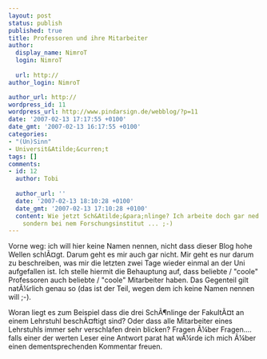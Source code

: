 ```yaml
---
layout: post
status: publish
published: true
title: Professoren und ihre Mitarbeiter
author:
  display_name: NimroT
  login: NimroT
  
  url: http://
author_login: NimroT

author_url: http://
wordpress_id: 11
wordpress_url: http://www.pindarsign.de/webblog/?p=11
date: '2007-02-13 17:17:55 +0100'
date_gmt: '2007-02-13 16:17:55 +0100'
categories:
- "(Un)Sinn"
- Universit&Atilde;&curren;t
tags: []
comments:
- id: 12
  author: Tobi
  
  author_url: ''
  date: '2007-02-13 18:10:28 +0100'
  date_gmt: '2007-02-13 17:10:28 +0100'
  content: Wie jetzt Sch&Atilde;&para;nlinge? Ich arbeite doch gar ned an nem Lehrstuhl
    sondern bei nem Forschungsinstitut ... ;-)
---
```

<p>Vorne weg: ich will hier keine Namen nennen, nicht dass dieser Blog hohe Wellen schl&Atilde;&curren;gt. Darum geht es mir auch gar nicht. Mir geht es nur darum zu beschreiben, was mir die letzten zwei Tage wieder einmal an der Uni aufgefallen ist. Ich stelle hiermit die Behauptung auf, dass beliebte &#47; "coole" Professoren auch beliebte &#47; "coole" Mitarbeiter haben. Das Gegenteil gilt nat&Atilde;&frac14;rlich genau so (das ist der Teil, wegen dem ich keine Namen nennen will ;-).</p>
<p>Woran liegt es zum Beispiel dass die drei Sch&Atilde;&para;nlinge der Fakult&Atilde;&curren;t an einem Lehrstuhl besch&Atilde;&curren;ftigt sind? Oder dass alle Mitarbeiter eines Lehrstuhls immer sehr verschlafen drein blicken? Fragen &Atilde;&frac14;ber Fragen.... falls einer der werten Leser eine Antwort parat hat w&Atilde;&frac14;rde ich mich &Atilde;&frac14;ber einen dementsprechenden Kommentar freuen.</p>

